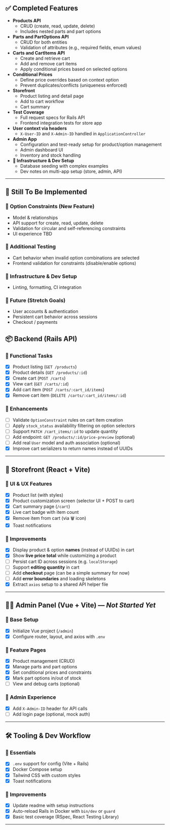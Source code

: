 ## ✅ Completed Features

- **Products API**
  - CRUD (create, read, update, delete)
  - Includes nested parts and part options
- **Parts and PartOptions API**
  - CRUD for both entities
  - Validation of attributes (e.g., required fields, enum values)
- **Carts and CartItems API**
  - Create and retrieve cart
  - Add and remove cart items
  - Apply conditional prices based on selected options
- **Conditional Prices**
  - Define price overrides based on context option
  - Prevent duplicates/conflicts (uniqueness enforced)
- **Storefront**
  - Product listing and detail page
  - Add to cart workflow
  - Cart summary
- **Test Coverage**
  - Full request specs for Rails API
  - Frontend integration tests for store app
- **User context via headers**
  - `X-User-ID` and `X-Admin-ID` handled in `ApplicationController`
- **Admin App**
  - Configuration and test-ready setup for product/option management
  - Admin dashboard UI
  - Inventory and stock handling
- **🧱 Infrastructure & Dev Setup**
  - Database seeding with complex examples
  - Dev notes on multi-app setup (store, admin, API)

---

## 💠 Still To Be Implemented

### 🔶 Option Constraints (New Feature)
- Model & relationships
- API support for create, read, update, delete
- Validation for circular and self-referencing constraints
- UI experience TBD

### 🧪 Additional Testing
- Cart behavior when invalid option combinations are selected
- Frontend validation for constraints (disable/enable options)

### 🧱 Infrastructure & Dev Setup
- Linting, formatting, CI integration

### 🧰 Future (Stretch Goals)
- User accounts & authentication
- Persistent cart behavior across sessions
- Checkout / payments


## 📦 Backend (Rails API)

### 🔹 Functional Tasks
- [x] Product listing (`GET /products`)
- [x] Product details (`GET /products/:id`)
- [x] Create cart (`POST /carts`)
- [x] View cart (`GET /carts/:id`)
- [x] Add cart item (`POST /carts/:cart_id/items`)
- [x] Remove cart item (`DELETE /carts/:cart_id/items/:id`)

### 🔹 Enhancements
- [ ] Validate `OptionConstraint` rules on cart item creation
- [ ] Apply `stock_status` availability filtering on option selectors
- [ ] Support `PATCH /cart_items/:id` to update quantity
- [ ] Add endpoint: `GET /products/:id/price-preview` (optional)
- [ ] Add real `User` model and auth association (optional)
- [x] Improve cart serializers to return names instead of UUIDs

---

## 🎨 Storefront (React + Vite)

### 🔹 UI & UX Features
- [x] Product list (with styles)
- [x] Product customization screen (selector UI + POST to cart)
- [x] Cart summary page (`/cart`)
- [x] Live cart badge with item count
- [x] Remove item from cart (via 🗑️ icon)
- [x] Toast notifications

### 🔹 Improvements
- [x] Display product & option **names** (instead of UUIDs) in cart
- [x] Show **live price total** while customizing a product
- [ ] Persist cart ID across sessions (e.g. `localStorage`)
- [ ] Support **editing quantity** in cart
- [ ] Add **checkout** page (can be a simple summary for now)
- [ ] Add **error boundaries** and loading skeletons
- [x] Extract `axios` setup to a shared API helper file

---

## 🧑‍💼 Admin Panel (Vue + Vite) — *Not Started Yet*

### 🔹 Base Setup
- [x] Initialize Vue project (`/admin`)
- [x] Configure router, layout, and axios with `.env`

### 🔹 Feature Pages
- [x] Product management (CRUD)
- [x] Manage parts and part options
- [x] Set conditional prices and constraints
- [x] Mark part options in/out of stock
- [ ] View and debug carts (optional)

### 🔹 Admin Experience
- [x] Add `X-Admin-ID` header for API calls
- [ ] Add login page (optional, mock auth)

---

## 🛠️ Tooling & Dev Workflow

### 🔹 Essentials
- [x] `.env` support for config (Vite + Rails)
- [x] Docker Compose setup
- [x] Tailwind CSS with custom styles
- [x] Toast notifications

### 🔹 Improvements
- [x] Update readme with setup instructions
- [x] Auto-reload Rails in Docker with `bin/dev` or `guard`
- [x] Basic test coverage (RSpec, React Testing Library)

---